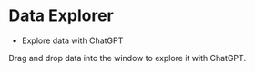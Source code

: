 # Data Explorer

- Explore data with ChatGPT

Drag and drop data into the window to explore it with ChatGPT.